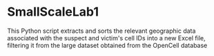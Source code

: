 # SmallScaleLab1
This Python script extracts and sorts the relevant geographic data associated with the suspect and victim's cell IDs into a new Excel file, filtering it from the large dataset obtained from the OpenCell database
